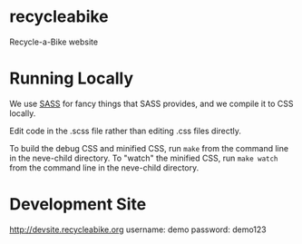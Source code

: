 # recycleabike
Recycle-a-Bike website

# Running Locally
We use [SASS](https://sass-lang.com) for fancy things that SASS provides, and we compile it to CSS locally. 

Edit code in the .scss file rather than editing .css files directly.

To build the debug CSS and minified CSS, run `make` from the command line in the neve-child directory.
To "watch" the minified CSS, run `make watch` from the command line in the neve-child directory.

# Development Site
http://devsite.recycleabike.org
username: demo
password: demo123
